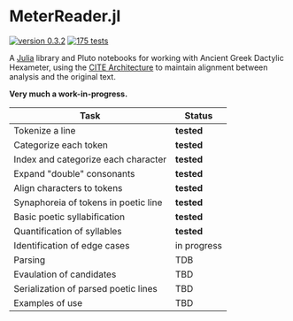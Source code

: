 # MeterReader.jl

[![version 0.3.2](https://img.shields.io/badge/version-0.3-blue.svg)](https://shields.io/) [![175 tests](https://img.shields.io/badge/tests-175-teal.svg)](https://shields.io/)

A [Julia](https://julialang.org) library and Pluto notebooks for working with Ancient Greek Dactylic Hexameter, using the [CITE Architecture](https://github.com/cite-architecture) to maintain alignment between analysis and the original text.

**Very much a work-in-progress.**

| Task | Status |
|------|--------|
| Tokenize a line | **tested** |
| Categorize each token | **tested** |
| Index and categorize each character | **tested** |
| Expand "double" consonants | **tested** |
| Align characters to tokens | **tested** |
| Synaphoreia of tokens in poetic line | **tested** |
| Basic poetic syllabification | **tested** |
| Quantification of syllables | **tested** |
| Identification of edge cases | in progress |
| Parsing | TDB |
| Evaulation of candidates | TBD |
| Serialization of parsed poetic lines | TBD |
| Examples of use | TBD |
